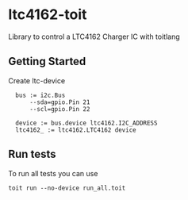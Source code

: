 # ltc4162-toit
Library to control a LTC4162 Charger IC with toitlang

## Getting Started
Create ltc-device
```
  bus := i2c.Bus
      --sda=gpio.Pin 21
      --scl=gpio.Pin 22
 
  device := bus.device ltc4162.I2C_ADDRESS
  ltc4162_ := ltc4162.LTC4162 device
```

## Run tests
To run all tests you can use
```
toit run --no-device run_all.toit
```